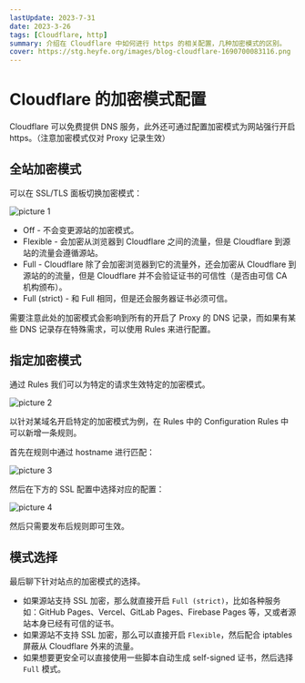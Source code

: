 ```yaml
---
lastUpdate: 2023-7-31
date: 2023-3-26
tags: [Cloudflare, http]
summary: 介绍在 Cloudflare 中如何进行 https 的相关配置，几种加密模式的区别。
cover: https://stg.heyfe.org/images/blog-cloudflare-1690700083116.png
---
```


# Cloudflare 的加密模式配置

Cloudflare 可以免费提供 DNS 服务，此外还可通过配置加密模式为网站强行开启 https。（注意加密模式仅对 Proxy 记录生效）

## 全站加密模式

可以在 SSL/TLS 面板切换加密模式：

![picture 1](https://stg.heyfe.org/images/blog-cloudflare-https-91.png)

-   Off - 不会变更源站的加密模式。
-   Flexible - 会加密从浏览器到 Cloudflare 之间的流量，但是 Cloudflare 到源站的流量会遵循源站。
-   Full - Cloudflare 除了会加密浏览器到它的流量外，还会加密从 Cloudflare 到源站的的流量，但是 Cloudflare 并不会验证证书的可信性（是否由可信 CA 机构颁布）。
-   Full (strict) - 和 Full 相同，但是还会服务器证书必须可信。

需要注意此处的加密模式会影响到所有的开启了 Proxy 的 DNS 记录，而如果有某些 DNS 记录存在特殊需求，可以使用 Rules 来进行配置。

## 指定加密模式

通过 Rules 我们可以为特定的请求生效特定的加密模式。

![picture 2](https://stg.heyfe.org/images/blog-cloudflare-https-24.png)

以针对某域名开启特定的加密模式为例，在 Rules 中的 Configuration Rules 中可以新增一条规则。

首先在规则中通过 hostname 进行匹配：

![picture 3](https://stg.heyfe.org/images/blog-cloudflare-https-8.png)

然后在下方的 SSL 配置中选择对应的配置：

![picture 4](https://stg.heyfe.org/images/blog-cloudflare-https-67.png)

然后只需要发布后规则即可生效。

## 模式选择

最后聊下针对站点的加密模式的选择。

-   如果源站支持 SSL 加密，那么就直接开启 `Full (strict)`，比如各种服务如：GitHub Pages、Vercel、GitLab Pages、Firebase Pages 等，又或者源站本身已经有可信的证书。
-   如果源站不支持 SSL 加密，那么可以直接开启 `Flexible`，然后配合 iptables 屏蔽从 Cloudflare 外来的流量。
-   如果想要更安全可以直接使用一些脚本自动生成 self-signed 证书，然后选择 `Full` 模式。
